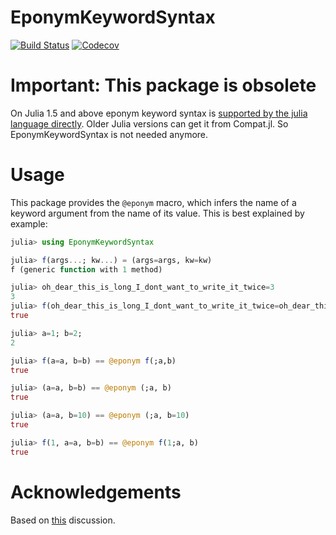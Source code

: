 # EponymKeywordSyntax

[![Build Status](https://travis-ci.com/jw3126/EponymKeywordSyntax.jl.svg?branch=master)](https://travis-ci.com/jw3126/EponymKeywordSyntax.jl)
[![Codecov](https://codecov.io/gh/jw3126/EponymKeywordSyntax.jl/branch/master/graph/badge.svg)](https://codecov.io/gh/jw3126/EponymKeywordSyntax.jl)

# Important: This package is obsolete

On Julia 1.5 and above eponym keyword syntax is [supported by the julia language directly](https://github.com/JuliaLang/julia/pull/34331).
Older Julia versions can get it from Compat.jl. So EponymKeywordSyntax is not needed anymore.

# Usage
This package provides the `@eponym` macro, which infers the name of a keyword argument
from the name of its value. This is best explained by example:
```julia
julia> using EponymKeywordSyntax

julia> f(args...; kw...) = (args=args, kw=kw)
f (generic function with 1 method)

julia> oh_dear_this_is_long_I_dont_want_to_write_it_twice=3
3
julia> f(oh_dear_this_is_long_I_dont_want_to_write_it_twice=oh_dear_this_is_long_I_dont_want_to_write_it_twice) == @eponym f(;oh_dear_this_is_long_I_dont_want_to_write_it_twice)
true

julia> a=1; b=2;
2

julia> f(a=a, b=b) == @eponym f(;a,b)
true

julia> (a=a, b=b) == @eponym (;a, b)
true

julia> (a=a, b=10) == @eponym (;a, b=10)
true

julia> f(1, a=a, b=b) == @eponym f(1;a, b)
true
```

# Acknowledgements
Based on [this](https://discourse.julialang.org/t/keyword-arguments-without-a-keyword/31863/1) discussion.
